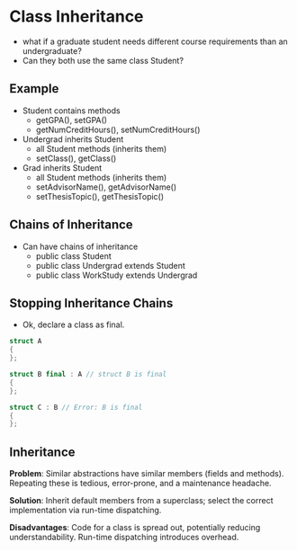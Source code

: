 # Class Inheritance #

+ what if a graduate student needs different course requirements than an undergraduate?
+ Can they both use the same class Student?

## Example ##

+ Student contains methods
  + getGPA(), setGPA()
  + getNumCreditHours(), setNumCreditHours()
+ Undergrad inherits Student
  + all Student methods (inherits them)
  + setClass(), getClass()
+ Grad inherits Student
  + all Student methods (inherits them)
  + setAdvisorName(), getAdvisorName()
  + setThesisTopic(), getThesisTopic()

## Chains of Inheritance ##

+ Can have chains of inheritance
  + public class Student
  + public class Undergrad extends Student
  + public class WorkStudy extends Undergrad

## Stopping Inheritance Chains ##

+ Ok, declare a class as final.

```C++
struct A
{
};

struct B final : A // struct B is final
{
};

struct C : B // Error: B is final
{
};
````

## Inheritance ##

**Problem**: Similar abstractions have similar members (fields and methods). Repeating these is tedious, error-prone, and a maintenance headache.

**Solution**: Inherit default members from a superclass; select the correct implementation via run-time dispatching.

**Disadvantages**: Code for a class is spread out, potentially reducing understandability. Run-time dispatching introduces overhead.
